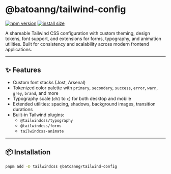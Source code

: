 # @batoanng/tailwind-config

[![npm version](https://img.shields.io/npm/v/@batoanng/tailwind-config)](https://www.npmjs.com/package/@batoanng/tailwind-config)
[![install size](https://packagephobia.com/badge?p=@batoanng/tailwind-config)](https://packagephobia.com/result?p=@batoanng/tailwind-config)

A shareable Tailwind CSS configuration with custom theming, design tokens, font support, and extensions for forms, typography, and animation utilities. Built for consistency and scalability across modern frontend applications.

---

## ✨ Features

- Custom font stacks (Jost, Arsenal)
- Tokenized color palette with `primary`, `secondary`, `success`, `error`, `warn`, `grey`, `brand`, and more
- Typography scale (`dh1` to `c`) for both desktop and mobile
- Extended utilities: spacing, shadows, background images, transition durations
- Built-in Tailwind plugins:
  - `@tailwindcss/typography`
  - `@tailwindcss/forms`
  - `tailwindcss-animate`

---

## 📦 Installation

```bash
pnpm add -D tailwindcss @batoanng/tailwind-config
